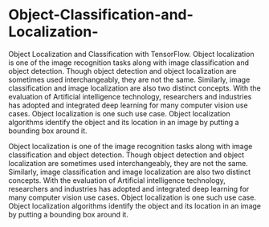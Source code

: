 # Object-Classification-and-Localization-
Object Localization and Classification with TensorFlow. Object localization is one of the image recognition tasks along with image classification and object detection. Though object detection and object localization are sometimes used interchangeably, they are not the same. Similarly, image classification and image localization are also two distinct concepts. With the evaluation of Artificial intelligence technology, researchers and industries has adopted and integrated deep learning for many computer vision use cases. Object localization is one such use case. Object localization algorithms identify the object and its location in an image by putting a bounding box around it.

Object localization is one of the image recognition tasks along with image classification and object detection. Though object detection and object localization are sometimes used interchangeably, they are not the same. Similarly, image classification and image localization are also two distinct concepts. With the evaluation of Artificial intelligence technology, researchers and industries has adopted and integrated deep learning for many computer vision use cases. Object localization is one such use case. Object localization algorithms identify the object and its location in an image by putting a bounding box around it.
